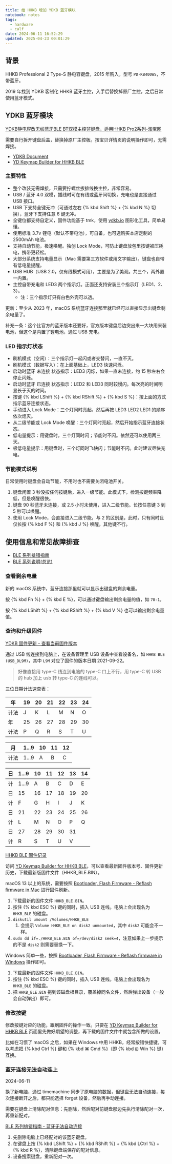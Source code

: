 ```yaml
---
title: 给 HHKB 增加 YDKB 蓝牙模块
notebook: notes
tags:
  - hardware
  - calf
date: 2024-06-11 16:52:29
updated: 2025-04-23 00:01:29
---
```

## 背景

HHKB Professional 2 Type-S 静电容键盘，2015 年购入，型号 `PD-KB400WS`，不带蓝牙。

2019 年找到 YDKB 客制化 HHKB 蓝牙主控，入手后替换掉原厂主控，之后日常使用蓝牙模式。

## YDKB 蓝牙模块

[YDKB静电容改无线蓝牙BLE BT双模主控非键盘，适用HHKB Pro2系列-淘宝网](https://item.taobao.com/item.htm?spm=2013.1.0.0.55833129b2R2LL&id=590221409485)

需要自行拆开键盘后盖，替换掉原厂主控板。按宝贝详情页的说明操作即可，无需焊接。

- [YDKB Document](https://ydkb.io/help/#/)
- [YD Keymap Builder for HHKB BLE](https://ydkb.io/?hhkb_ble)

### 主要特性

- 整个改装无需焊接，只需要拧螺丝拔排线换主控，非常容易。
- USB / 蓝牙 4.0 双模，插线时可在有线或蓝牙间切换，充电也是直接通过 USB 接口。
- USB 下支持全键无冲（可通过左右 {% kbd Shift %} + {% kbd N %} 切换），蓝牙下支持任意 6 键无冲。
- 全键位都支持自定义，固件功能基于 tmk，使用 [ydkb.io](https://ydkb.io/) 图形化工具，简单易懂。
- 使用标准 3.7v 锂电（默认不带电池），可自备，也可选购买本店定制的 2500mAh 电池。
- 支持自动节能，极速唤醒。独创 Lock Mode，可防止键盘放包里按键被压耗电，携带更轻松。
- 大部分系统支持电量显示（Mac 需要第三方软件或用文字输出）。键盘也自带有低电量提醒。
- USB HUB（USB 2.0，仅有线模式可用），主要是为了美观。共三个，两外置一内置。
- 主控自带充电和 LED3 两个指示灯。正面还支持安装三个指示灯（LED1、2、3）。
  - 注：三个指示灯只有白色外壳可以透。

更新：至少从 2023 年，macOS 系统蓝牙连接那里就已经可以直接显示出键盘剩余电量了。

补充一条：这个比官方的蓝牙版本还要好，官方版本键盘后边突出来一大块用来装电池，但这个是内置了锂电池，通过 USB 充电。

### LED 指示灯状态

- 刷机模式（空闲）：三个指示灯一起闪或者交替闪，一直不灭。
- 刷机模式（数据写入）：在上面基础上，LED3 快速闪烁。
- 启动时蓝牙 未连接 状态指示：LED3 闪烁，如果一直未连接，约 15 秒左右会停止闪烁。
- 启动时蓝牙 已连接 状态指示：LED2 和 LED3 同时较慢闪。每次亮的时间明显长于灭的时间。
- 按键 {% kbd LShift %} + {% kbd RShift %} + {% kbd S %}：按上面的方式指示蓝牙连接状态。
- 手动进入 Lock Mode：三个灯同时亮起，然后再按 LED3 LED2 LED1 的顺序依次熄灭。
- 从二级节能或 Lock Mode 唤醒：三个灯同时亮起，然后开始指示蓝牙连接状态。
- 低电量提示：用键盘时，三个灯同时闪；节能时不闪。依然还可以使用两三天。
- 极低电量提示：用键盘时，三个灯同时飞快闪；节能时不闪。此时建议尽快充电。

### 节能模式说明

日常使用时键盘会自动节能，不用时也不需要关闭电池开关。

1. 键盘闲置 3 秒没按任何按键后，进入一级节能。此模式下，检测按键频率降低，但是唤醒很快。
2. 键盘 90 秒蓝牙未连接，或 2.5 小时未使用，进入二级节能。长按任意键 3 到 5 秒可以唤醒。
3. 使用 Lock Mode，会直接进入二级节能，与 2 的区别是，此时，只有同时且仅长按 {% kbd F %} 和 {% kbd J %} 唤醒，其他键不行。

## 使用信息和常见故障排查

- [BLE 系列排错指南](https://ydkb.io/help/#/ble-series/troubleshooting)
- [BLE 系列说明(总览)](https://ydkb.io/help/#/ble-series/)

### 查看剩余电量

新的 macOS 系统中，蓝牙连接那里就可以显示出键盘的剩余电量。

按 {% kbd Fn %} + {% kbd E %}，可以通过键盘输出剩余电量的值，如 `70-1`。

按 {% kbd LShift %} + {% kbd RShift %} + {% kbd V %} 也可以输出剩余电量值。

### 查询和升级固件

[YDKB 固件更新 - 查看当前固件版本](https://ydkb.io/help/#/firmware?id=%e6%9f%a5%e7%9c%8b%e5%bd%93%e5%89%8d%e5%9b%ba%e4%bb%b6%e7%89%88%e6%9c%ac)

通过 USB 线连接到电脑上，在设备管理里 USB 设备中查看设备名，如 `HHKB BLE (USB_DL9M)`，其中 `L9M` 对应了固件的版本日期 2021-09-22。

> 好像直接用 type-C 线连到电脑的 type-C 口上不行，用 type-C 转 USB 的 hub 加上 usb 转 type-C 的连线可以。

三位日期计法速查表：

| 年   | 19 | 20 | 21 | 22 | 23 | 24 |
|------|----|----|----|----|----|----|
| 计法 | J  | K  | L  | M  | N  | O  |
| 年   | 25 | 26 | 27 | 28 | 29 | 30 |
| 计法 | P  | Q  | R  | S  | T  | U  |

| 月   | 1...9 | 10 | 11 | 12 |
|------|-------|----|----|----|
| 计法 | 1...9 | A  | B  | C  |

| 日 | 1...9 | 10 | 11 | 12 | 13 | 14 |
|----|-------|----|----|----|----|----|
| 计 | 1...9 | A  | B  | C  | D  | E  |
| 日 | 15    | 16 | 17 | 18 | 19 | 20 |
| 计 | F     | G  | H  | I  | J  | K  |
| 日 | 21    | 22 | 23 | 24 | 25 | 26 |
| 计 | L     | M  | N  | O  | P  | Q  |
| 日 | 27    | 28 | 29 | 30 | 31 |    |
| 计 | R     | S  | T  | U  | V  |    |

[HHKB BLE 固件记录](https://ydkb.io/help/#/changelog/hhkb_ble)

访问 [YD Keymap Builder for HHKB BLE](https://ydkb.io/?hhkb_ble)，可以查看最新固件版本号、固件更新历史，下载最新版固件文件（HHKB_BLE.BIN）。

macOS 13 以上的系统，需要按照 [Bootloader, Flash Firmware - Reflash firmware in Mac](https://ydkb.io/help/#/en/bootloader/msd-bootloader?id=reflash-firmware-in-mac) 进行固件刷新。

1. 下载最新的固件文件 `HHKB_BLE.BIN`。
2. 按住 {% kbd ESC %} 键的同时，插入 USB 连线。电脑上会出现名为 `HHKB_BLE` 的磁盘。
3. `diskutil umount /Volumes/HHKB_BLE`
   1. 会提示 `Volume HHKB_BLE on disk2 unmounted`，其中 `disk2` 可能会不一样。
4. `sudo dd if=./HHKB_BLE.BIN of=/dev/disk2 seek=4`，注意如果上一步提示的不是 `disk2` 则需要替换一下。

Windows 简单一些，按照 [Bootloader, Flash Firmware - Reflash firmware in Windows](https://ydkb.io/help/#/en/bootloader/msd-bootloader?id=reflash-firmware-in-windows) 操作即可。

1. 下载最新的固件文件 `HHKB_BLE.BIN`。
2. 按住 {% kbd ESC %} 键的同时，插入 USB 连线。电脑上会出现名为 `HHKB_BLE` 的磁盘。
3. 把 `HHKB_BLE.BIN` 拖到该磁盘根目录，覆盖掉同名文件，然后弹出设备（一般会自动弹出）即可。

### 修改按键

修改按键对应的功能，跟刷固件的操作一致。只要在 [YD Keymap Builder for HHKB BLE](https://ydkb.io/?hhkb_ble) 页面里先做好期望的调整，再下载的固件文件中就包含所做的设置。

比如在习惯了 macOS 之后，如果在 Windows 中用 HHKB，经常按错快捷键，可以考虑把 {% kbd Ctrl %} 键和 {% kbd ⌘ Cmd %}（即 {% kbd ⊞ Win %} 键）互换。

### 蓝牙连接无法自动连上

2024-06-11

换了新电脑，通过 timemachine 同步了原电脑的数据，但键盘无法自动连接，每次连接断开之后，都只能选择 forget 设备，然后再手动连接。

需要在键盘上清除配对信息：先删除，然后配对前键盘那边先执行清除配对一次，再重新配对。

[BLE 系列排错指南 - 蓝牙无法自动连接](https://ydkb.io/help/#/ble-series/troubleshooting?id=%e8%93%9d%e7%89%99%e6%97%a0%e6%b3%95%e8%87%aa%e5%8a%a8%e8%bf%9e%e6%8e%a5)

1. 先删除电脑上已经配对的该蓝牙键盘。
2. 在键盘上按 {% kbd LShift %} + {% kbd RShift %} + {% kbd LCtrl %} + {% kbd R %}，清除键盘端保存的配对信息。
3. 设备搜索键盘，重新配对一次。

